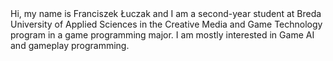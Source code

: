 <div>
Hi, my name is Franciszek Łuczak and I am a second-year student at Breda University of Applied Sciences in the Creative Media and Game Technology program in a game programming major. I am mostly interested in Game AI and gameplay programming.
</div>
